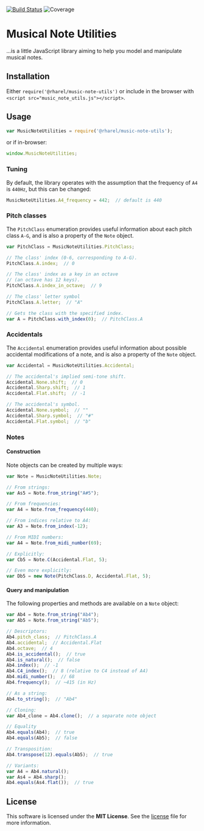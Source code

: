 [![Build Status](https://travis-ci.org/rharel/js-music-note-utils.svg?branch=master)](https://travis-ci.org/rharel/js-music-note-utils)  ![Coverage](https://cdn.rawgit.com/rharel/js-music-note-utils/master/coverage/badge.svg)

# Musical Note Utilities

...is a little JavaScript library aiming to help you model and manipulate musical notes. 

## Installation

Either `require('@rharel/music-note-utils')` or include in the browser with `<script src="music_note_utils.js"></script>`.

## Usage

```javascript
var MusicNoteUtilities = require('@rharel/music-note-utils');
```
or if in-browser:
```javascript
window.MusicNoteUtilities;
```
### Tuning

By default, the library operates with the assumption that the frequency of `A4` is `440Hz`, but this can be changed:

```javascript
MusicNoteUtilities.A4_frequency = 442;  // default is 440
```

### Pitch classes

The `PitchClass` enumeration provides useful information about each pitch class `A-G`, and is also a property of the `Note` object.

```javascript
var PitchClass = MusicNoteUtilities.PitchClass;

// The class' index (0-6, corresponding to A-G).
PitchClass.A.index;  // 0

// The class' index as a key in an octave
// (an octave has 12 keys).
PitchClass.A.index_in_octave;  // 9

// The class' letter symbol
PitchClass.A.letter;  // "A"

// Gets the class with the specified index.
var A = PitchClass.with_index(0);  // PitchClass.A
```

### Accidentals

The `Accidental` enumeration provides useful information about possible accidental modifications of a note, and is also a property of the `Note` object.

```javascript
var Accidental = MusicNoteUtilities.Accidental;

// The accidental's implied semi-tone shift.
Accidental.None.shift;  // 0
Accidental.Sharp.shift;  // 1
Accidental.Flat.shift;  // -1

// The accidental's symbol.
Accidental.None.symbol;  // ""
Accidental.Sharp.symbol;  // "#"
Accidental.Flat.symbol;  // "b"
```

### Notes

#### Construction

Note objects can be created by multiple ways:

```javascript
var Note = MusicNoteUtilities.Note;

// From strings:
var As5 = Note.from_string("A#5");

// From frequencies:
var A4 = Note.from_frequency(440);

// From indices relative to A4:
var A3 = Note.from_index(-12);

// From MIDI numbers:
var A4 = Note.from_midi_number(69);

// Explicitly:
var Cb5 = Note.C(Accidental.Flat, 5);

// Even more explicitly:
var Db5 = new Note(PitchClass.D, Accidental.Flat, 5);
```

#### Query and manipulation

The following properties and methods are available on a `Note` object:

```javascript
var Ab4 = Note.from_string("Ab4");
var Ab5 = Note.from_string("Ab5");

// Descriptors:
Ab4.pitch_class;  // PitchClass.A
Ab4.accidental;  // Accidental.Flat
Ab4.octave;  // 4
Ab4.is_accidental();  // true
Ab4.is_natural();  // false
Ab4.index();  // -1
Ab4.C4_index();  // 8 (relative to C4 instead of A4)
Ab4.midi_number();  // 68
Ab4.frequency();  // ~415 (in Hz)

// As a string:
Ab4.to_string();  // "Ab4"

// Cloning:
var Ab4_clone = Ab4.clone();  // a separate note object

// Equality
Ab4.equals(Ab4);  // true
Ab4.equals(Ab5);  // false

// Transposition:
Ab4.transpose(12).equals(Ab5);  // true

// Variants:
var A4 = Ab4.natural();
var As4 = Ab4.sharp();
Ab4.equals(As4.flat());  // true
```
## License

This software is licensed under the **MIT License**. See the [license](LICENSE.txt) file for more information.

